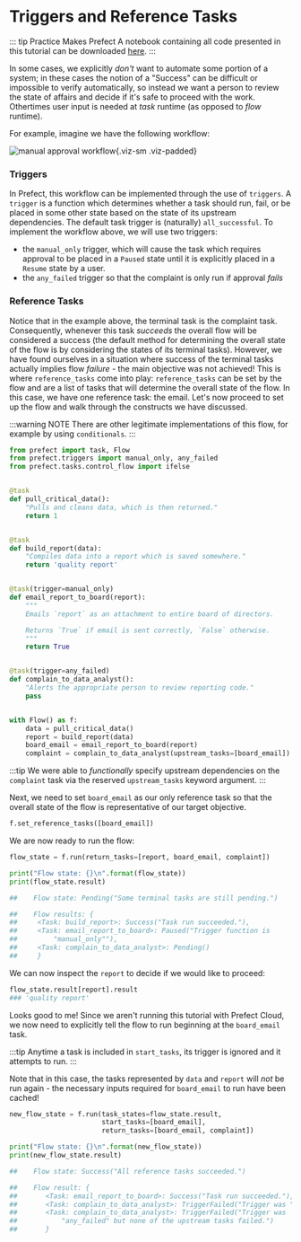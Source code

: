 # Triggers and Reference Tasks

::: tip Practice Makes Prefect
A notebook containing all code presented in this tutorial can be downloaded [here](/notebooks/triggers-and-references.ipynb).
:::

In some cases, we explicitly _don't_ want to automate some portion of a system; in these cases the notion of a "Success" can be difficult or impossible to verify automatically, so instead we want a person to review the state of affairs and decide if it's safe to proceed with the work. Othertimes user input is needed at _task_ runtime (as opposed to _flow_ runtime).

For example, imagine we have the following workflow:

![manual approval workflow](/manual_approval.svg){.viz-sm .viz-padded}

### Triggers

In Prefect, this workflow can be implemented through the use of `triggers`. A `trigger` is a function which determines whether a task should run, fail, or be placed in some other state based on the state of its upstream dependencies. The default task trigger is (naturally) `all_successful`. To implement the workflow above, we will use two triggers:

- the `manual_only` trigger, which will cause the task which requires approval to be placed in a `Paused` state until it is explicitly placed in a `Resume` state by a user.
- the `any_failed` trigger so that the complaint is only run if approval _fails_

### Reference Tasks

Notice that in the example above, the terminal task is the complaint task. Consequently, whenever this task _succeeds_ the overall flow will be considered a success (the default method for determining the overall state of the flow is by considering the states of its terminal tasks). However, we have found ourselves in a situation where success of the terminal tasks actually implies flow _failure_ - the main objective was not achieved! This is where `reference_tasks` come into play: `reference_tasks` can be set by the flow and are a list of tasks that will determine the overall state of the flow. In this case, we have one reference task: the email. Let's now proceed to set up the flow and walk through the constructs we have discussed.

:::warning NOTE
There are other legitimate implementations of this flow, for example by using `conditionals`.
:::

```python
from prefect import task, Flow
from prefect.triggers import manual_only, any_failed
from prefect.tasks.control_flow import ifelse


@task
def pull_critical_data():
    "Pulls and cleans data, which is then returned."
    return 1


@task
def build_report(data):
    "Compiles data into a report which is saved somewhere."
    return 'quality report'


@task(trigger=manual_only)
def email_report_to_board(report):
    """
    Emails `report` as an attachment to entire board of directors.

    Returns `True` if email is sent correctly, `False` otherwise.
    """
    return True


@task(trigger=any_failed)
def complain_to_data_analyst():
    "Alerts the appropriate person to review reporting code."
    pass


with Flow() as f:
    data = pull_critical_data()
    report = build_report(data)
    board_email = email_report_to_board(report)
    complaint = complain_to_data_analyst(upstream_tasks=[board_email])
```

:::tip
We were able to _functionally_ specify upstream dependencies on the `complaint` task via the reserved `upstream_tasks` keyword argument.
:::

Next, we need to set `board_email` as our only reference task so that the overall state of the flow is representative of our target objective.

```python
f.set_reference_tasks([board_email])
```

We are now ready to run the flow:

```python
flow_state = f.run(return_tasks=[report, board_email, complaint])

print("Flow state: {}\n".format(flow_state))
print(flow_state.result)

##    Flow state: Pending("Some terminal tasks are still pending.")

##    Flow results: {
##     <Task: build_report>: Success("Task run succeeded."),
##     <Task: email_report_to_board>: Paused("Trigger function is
##         "manual_only""),
##     <Task: complain_to_data_analyst>: Pending()
##     }
```

We can now inspect the `report` to decide if we would like to proceed:

```python
flow_state.result[report].result
### 'quality report'
```

Looks good to me! Since we aren't running this tutorial with Prefect Cloud, we now need to explicitly tell the flow to run beginning at the `board_email` task.

:::tip
Anytime a task is included in `start_tasks`, its trigger is ignored and it attempts to run.
:::

Note that in this case, the tasks represented by `data` and `report` will _not_ be run again - the necessary inputs required for `board_email` to run have been cached!

```python
new_flow_state = f.run(task_states=flow_state.result,
                       start_tasks=[board_email],
                       return_tasks=[board_email, complaint])

print("Flow state: {}\n".format(new_flow_state))
print(new_flow_state.result)

##    Flow state: Success("All reference tasks succeeded.")

##    Flow result: {
##       <Task: email_report_to_board>: Success("Task run succeeded."),
##       <Task: complain_to_data_analyst>: TriggerFailed("Trigger was "any_failed" but none of the upstream tasks failed.")
##       <Task: complain_to_data_analyst>: TriggerFailed("Trigger was
##           "any_failed" but none of the upstream tasks failed.")
##       }
```
